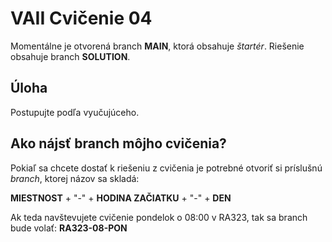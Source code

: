 # VAII Cvičenie 04
Momentálne je otvorená branch __MAIN__, ktorá obsahuje _štartér_. Riešenie obsahuje branch  __SOLUTION__.

## Úloha

Postupujte podľa vyučujúceho.

## Ako nájsť branch môjho cvičenia?
Pokiaľ sa chcete dostať k riešeniu z cvičenia je potrebné otvoriť si príslušnú _branch_, ktorej názov sa skladá:

__MIESTNOST__ + "-" + __HODINA ZAČIATKU__ + "-" + __DEN__

Ak teda navštevujete cvičenie pondelok o 08:00 v RA323, tak sa branch bude volať: __RA323-08-PON__
